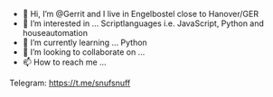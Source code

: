 - 👋 Hi, I’m @Gerrit and I live in Engelbostel close to Hanover/GER
- 👀 I’m interested in … Scriptlanguages i.e. JavaScript, Python and houseautomation
- 🌱 I’m currently learning ... Python
- 💞️ I’m looking to collaborate on ...
- 📫 How to reach me ...

Telegram: https://t.me/snufsnuff


